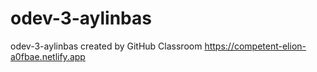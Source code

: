 # odev-3-aylinbas
odev-3-aylinbas created by GitHub Classroom
https://competent-elion-a0fbae.netlify.app
